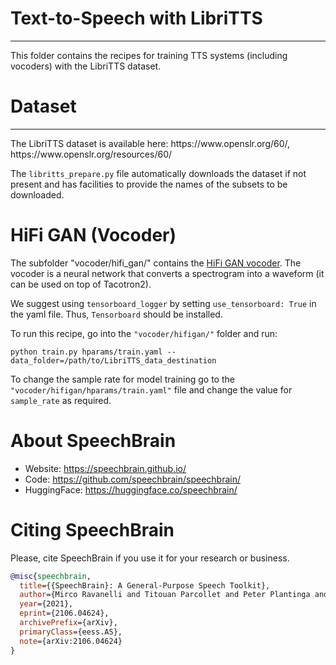 # Text-to-Speech with LibriTTS
<hr>
This folder contains the recipes for training TTS systems (including vocoders) with the LibriTTS dataset.

# Dataset
<hr>
The LibriTTS dataset is available here: https://www.openslr.org/60/, https://www.openslr.org/resources/60/

The `libritts_prepare.py` file automatically downloads the dataset if not present and has facilities to provide the names of the subsets to be downloaded.

# HiFi GAN (Vocoder)
The subfolder "vocoder/hifi_gan/" contains the [HiFi GAN vocoder](https://arxiv.org/pdf/2010.05646.pdf).
The vocoder is a neural network that converts a spectrogram into a waveform (it can be used on top of Tacotron2).

We suggest using `tensorboard_logger` by setting `use_tensorboard: True` in the yaml file. Thus, `Tensorboard` should be installed.

To run this recipe, go into the `"vocoder/hifigan/"` folder and run:

```
python train.py hparams/train.yaml --data_folder=/path/to/LibriTTS_data_destination
```

To change the sample rate for model training go to the `"vocoder/hifigan/hparams/train.yaml"` file and change the value for `sample_rate` as required.

# **About SpeechBrain**
- Website: https://speechbrain.github.io/
- Code: https://github.com/speechbrain/speechbrain/
- HuggingFace: https://huggingface.co/speechbrain/


# **Citing SpeechBrain**
Please, cite SpeechBrain if you use it for your research or business.

```bibtex
@misc{speechbrain,
  title={{SpeechBrain}: A General-Purpose Speech Toolkit},
  author={Mirco Ravanelli and Titouan Parcollet and Peter Plantinga and Aku Rouhe and Samuele Cornell and Loren Lugosch and Cem Subakan and Nauman Dawalatabad and Abdelwahab Heba and Jianyuan Zhong and Ju-Chieh Chou and Sung-Lin Yeh and Szu-Wei Fu and Chien-Feng Liao and Elena Rastorgueva and François Grondin and William Aris and Hwidong Na and Yan Gao and Renato De Mori and Yoshua Bengio},
  year={2021},
  eprint={2106.04624},
  archivePrefix={arXiv},
  primaryClass={eess.AS},
  note={arXiv:2106.04624}
}
```